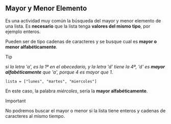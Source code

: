 ## Mayor y Menor Elemento

Es una actividad muy común la búsqueda del mayor y menor elemento de una lista.
Es **necesario** que la lista tenga **valores del mismo tipo**, por ejemplo enteros. 

Pueden ser de tipo cadenas de caracteres
y se busque cual es **mayor o menor alfabéticamente**.

> [!TIP]  
> *si la letra 'a', es la 1ª en el abecedario, y la letra 'd' tiene la 4ª, 'd' es **mayor alfabéticamente** que 'a', porque 4 es mayor que 1*.
 
```
lista = ["lunes", "martes", "miercoles"]
```
En este caso, la palabra *miércoles*, sería la **mayor alfabéticamente**.

> [!IMPORTANT]  
> No podremos buscar el mayor o menor si la lista tiene enteros y cadenas de caracteres al mismo tiempo.











